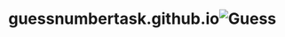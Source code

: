 # guessnumbertask.github.io![Guess](https://github.com/akshay-Dhorajkar-14/guessnumbertask.github.io/assets/144660309/900da927-2884-4e08-964b-388819f78132)
